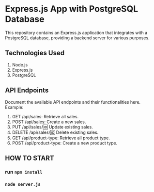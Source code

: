 # Express.js App with PostgreSQL Database
This repository contains an Express.js application that integrates with a PostgreSQL database, providing a backend server for various purposes.

## Technologies Used
1. Node.js
2. Express.js
3. PostgreSQL


## API Endpoints

Document the available API endpoints and their functionalities here. Example:

1. GET /api/sales: Retrieve all sales.
2. POST /api/sales: Create a new sales.
3. PUT /api/sales/:id: Update existing sales.
4. DELETE /api/sales/:id: Delete existing sales.
5. GET /api/product-type: Retrieve all product type.
6. POST /api/product-type: Create a new product type.


## HOW TO START

### run `npm install`

### `node server.js`




